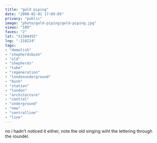 ```yaml
---
title: "gold piping"
date: "2008-02-01 17:09:05"
privacy: "public"
image: "photo/gold-piping/gold-piping.jpg"
views: "109"
faves: "2"
lat: "51504455"
lng: "-218224"
tags:
- "demolish"
- "shepherdsbush"
- "old"
- "shepherds"
- "tube"
- "regeneration"
- "londonunderground"
- "bush"
- "station"
- "london"
- "architecture"
- "central"
- "underground"
- "new"
- "centralline"
- "line"
---
```

no i hadn't noticed it either, note the old singing wiht the lettering through the roundel.

